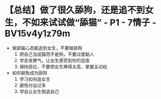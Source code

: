 # 【总结】做了很久舔狗，还是追不到女生，不如来试试做“舔猫” - P1 - 7情子 - BV15v4y1z79m

-   做舔猫心态能追到女生，不要做舔狗
    1.  把自己当成猫而不是狗，不要过度黏人
    2.  学会发脾气，让女生感受到你的态度
    3.  保持高位，不要把女生捧得太高，掌握主动权
-   如何避免成为舔狗
    1.  学习如何追女生
    2.  避免付出过多
    3.  学会让女生倒追自己